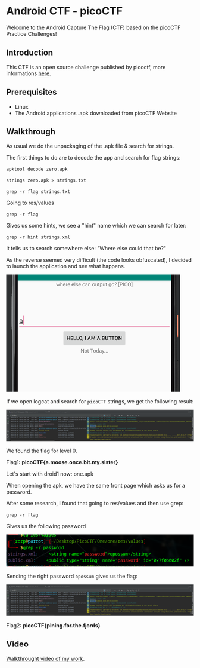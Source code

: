 # Android CTF - picoCTF

Welcome to the Android Capture The Flag (CTF) based on the picoCTF Practice Challenges!

## Introduction

This CTF is an open source challenge published by picoctf, more informations [here](https://play.picoctf.org/practice?page=1&search=droids).

## Prerequisites

- Linux
- The Android applications .apk downloaded from picoCTF Website

## Walkthrough

As usual we do the unpackaging of the .apk file & search for strings.

The first things to do are to decode the app and search for flag strings:
```
apktool decode zero.apk
```

```
strings zero.apk > strings.txt
```
```
grep -r flag strings.txt 
```
Going to res/values
```
grep -r flag 
```

Gives us some hints, we see a "hint" name which we can search for later:

```
grep -r hint strings.xml 
```

It tells us to search somewhere else: "Where else could that be?"

As the reverse seemed very difficult (the code looks obfuscated), I decided to launch the application and see what happens.

![img2](img2.png)

If we open logcat and search for `picoCTF` strings, we get the following result:

![img1](img1.png)

We found the flag for level 0.

Flag1: **picoCTF{a.moose.once.bit.my.sister}**

Let's start with droid1 now: one.apk

When opening the apk, we have the same front page which asks us for a password.

After some research, I found that going to res/values and then use grep:
```
grep -r flag 
```

Gives us the following password

![img4](img4.png)

Sending the right password `opossum` gives us the flag:

![img1](img1.png)

Flag2: **picoCTF{pining.for.the.fjords}**

## Video

[Walkthrought video of my work](https://youtu.be/ityW3oIsM_g).